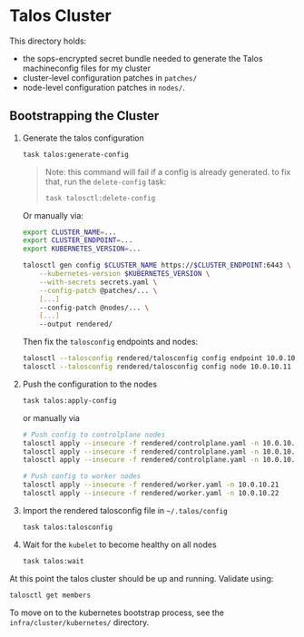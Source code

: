 # Talos Cluster

This directory holds:

- the sops-encrypted secret bundle needed to generate the Talos machineconfig files for my cluster
- cluster-level configuration patches in `patches/`
- node-level configuration patches in `nodes/`.

## Bootstrapping the Cluster

1. Generate the talos configuration

    ```bash
    task talos:generate-config
    ```

    > Note: this command will fail if a config is already generated. to fix that, run the `delete-config` task:
    > 
    > ```bash
    > task talosctl:delete-config
    > ```

    Or manually via:
    
    ```bash
    export CLUSTER_NAME=...
    export CLUSTER_ENDPOINT=...
    export KUBERNETES_VERSION=...

    talosctl gen config $CLUSTER_NAME https://$CLUSTER_ENDPOINT:6443 \
        --kubernetes-version $KUBERNETES_VERSION \
        --with-secrets secrets.yaml \
        --config-patch @patches/... \
        [...]
        --config-patch @nodes/... \
        [...]
        --output rendered/
    ```

    Then fix the `talosconfig` endpoints and nodes:

    ```bash
    talosctl --talosconfig rendered/talosconfig config endpoint 10.0.10.11 10.0.10.12 10.0.10.13
    talosctl --talosconfig rendered/talosconfig config node 10.0.10.11
    ```

2. Push the configuration to the nodes

    ```bash
    task talos:apply-config
    ```

    or manually via

    ```bash
    # Push config to controlplane nodes
    talosctl apply --insecure -f rendered/controlplane.yaml -n 10.0.10.11
    talosctl apply --insecure -f rendered/controlplane.yaml -n 10.0.10.12
    talosctl apply --insecure -f rendered/controlplane.yaml -n 10.0.10.13

    # Push config to worker nodes
    talosctl apply --insecure -f rendered/worker.yaml -n 10.0.10.21
    talosctl apply --insecure -f rendered/worker.yaml -n 10.0.10.22
    ```

3. Import the rendered talosconfig file in `~/.talos/config`

    ```bash
    task talos:talosconfig
    ```

4. Wait for the `kubelet` to become healthy on all nodes

    ```bash
    task talos:wait
    ```

At this point the talos cluster should be up and running. Validate using:

```bash
talosctl get members
```

To move on to the kubernetes bootstrap process, see the `infra/cluster/kubernetes/` directory.
